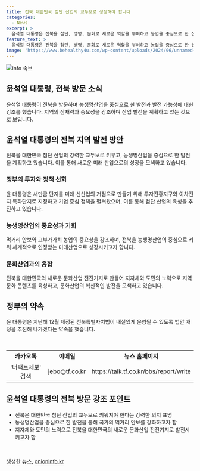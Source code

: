 ```yaml
---
title: 전북 대한민국 첨단 산업의 교두보로 성장해야 합니다
categories:
  - News
excerpt: >
  윤석열 대통령은 전북을 첨단, 생명, 문화로 새로운 역할을 부여하고 농업을 중심으로 한 산업 발전을 약속했다. 전북을 대한민국 첨단 산업의 강력한 교두보, 농생명 산업의 전진기지, 그리고 문화 산업 전진기지로 만들 계획이다. 이를 위해 농업 기술과 융합한 미래 산업으로의 전환, 그린바이오와 미래 유망 식품 산업 육성, 지역 문화 콘텐츠를 개발하고 지원하는 등의 계획을 밝혔다. 또한, 김제와 장수에 임대형 스마트팜을 조성하고 지방 소멸에 대응하는 체류형 생활인구 특례지원 사업을 특별법에 반영할 것을 약속했다.
feature_text: >
  윤석열 대통령은 전북을 첨단, 생명, 문화로 새로운 역할을 부여하고 농업을 중심으로 한 산업 발전을 약속했다. 전북을 대한민국 첨단 산업의 강력한 교두보, 농생명 산업의 전진기지, 그리고 문화 산업 전진기지로 만들 계획이다. 이를 위해 농업 기술과 융합한 미래 산업으로의 전환, 그린바이오와 미래 유망 식품 산업 육성, 지역 문화 콘텐츠를 개발하고 지원하는 등의 계획을 밝혔다. 또한, 김제와 장수에 임대형 스마트팜을 조성하고 지방 소멸에 대응하는 체류형 생활인구 특례지원 사업을 특별법에 반영할 것을 약속했다.
image: 'https://www.behealthy4u.com/wp-content/uploads/2024/06/unnamed-file.png'
---
```


<p><img src="https://www.behealthy4u.com/wp-content/uploads/2024/06/unnamed-file.png" alt="info 속보" /></p>

<h2 data-ke-size="size26">윤석열 대통령, 전북 방문 소식</h2>

<p data-ke-size="size16">윤석열 대통령이 전북을 방문하며 농생명산업을 중심으로 한 발전과 발전 가능성에 대한 강조를 했습니다. 지역의 잠재력과 중요성을 강조하며 산업 발전을 계획하고 있는 것으로 보입니다.</p>

<h2 data-ke-size="size26">윤석열 대통령의 전북 지역 발전 방안</h2>

<p data-ke-size="size16">전북을 대한민국 첨단 산업의 강력한 교두보로 키우고, 농생명산업을 중심으로 한 발전을 계획하고 있습니다. 이를 통해 새로운 미래 산업으로의 성장을 모색하고 있습니다.</p>

<h3>정부의 투자와 정책 선회</h3>

<p data-ke-size="size16">윤 대통령은 새만금 단지를 미래 신산업의 거점으로 만들기 위해 투자진흥지구와 이차전지 특화단지로 지정하고 기업 중심 정책을 펼쳐왔으며, 이를 통해 첨단 산업의 육성을 추진하고 있습니다.</p>

<h3>농생명산업의 중요성과 기회</h3>

<p data-ke-size="size16">먹거리 안보와 고부가가치 농업의 중요성을 강조하며, 전북을 농생명산업의 중심으로 키워 세계적으로 인정받는 미래산업으로 성장시키고자 합니다.</p>

<h3>문화산업과의 융합</h3>

<p data-ke-size="size16">전북을 대한민국의 새로운 문화산업 전진기지로 만들어 지자체와 도민의 노력으로 지역 문화 콘텐츠를 육성하고, 문화산업의 혁신적인 발전을 모색하고 있습니다.</p>

<h2 data-ke-size="size26">정부의 약속</h2>

<p data-ke-size="size16">윤 대통령은 지난해 12월 제정된 전북특별자치법이 내실있게 운영될 수 있도록 법안 개정을 추진해 나가겠다는 약속을 했습니다.</p>

<p data-ke-size="size16">&nbsp;</p>

<table>
<tbody>
<tr>
<td style="text-align: center; height: 17px;"><b>카카오톡</b></td>
<td style="text-align: center; height: 17px;"><b>이메일</b></td>
<td style="text-align: center; height: 17px;"><b>뉴스 홈페이지</b></td>
</tr>
<tr>
<td style="text-align: center; height: 17px;">'더팩트제보' 검색</td>
<td style="text-align: center; height: 17px;">jebo@tf.co.kr</td>
<td style="text-align: center; height: 17px;">https://talk.tf.co.kr/bbs/report/write</td>
</tr>
</tbody>
</table>

<h2 data-ke-size="size26">윤석열 대통령의 전북 방문 강조 포인트</h2>

<ul>
<li>전북은 대한민국 첨단 산업의 교두보로 키워져야 한다는 강력한 의지 표명</li>
<li>농생명산업을 중심으로 한 발전을 통해 국가의 먹거리 안보를 강화하고자 함</li>
<li>지자체와 도민의 노력으로 전북을 대한민국의 새로운 문화산업 전진기지로 발전시키고자 함</li>
</ul>

<p data-ke-size="size16">&nbsp;</p>
생생한 뉴스, <a href="https://onioninfo.kr" rel="dofollow">onioninfo.kr</a>



